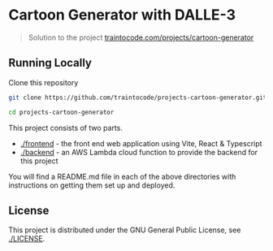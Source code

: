 # Cartoon Generator with DALLE-3

> Solution to the project [traintocode.com/projects/cartoon-generator](https://traintocode.com/projects/cartoon-generator/)

## Running Locally

Clone this repository

```sh
git clone https://github.com/traintocode/projects-cartoon-generator.git

cd projects-cartoon-generator
```

This project consists of two parts.

* [./frontend](./frontend/README.md) - the front end web application using Vite, React & Typescript
* [./backend](./backend/README.md) - an AWS Lambda cloud function to provide the backend for this project

You will find a README.md file in each of the above directories with instructions on getting them set up and deployed.

## License

This project is distributed under the GNU General Public License, see [./LICENSE](./LICENSE).